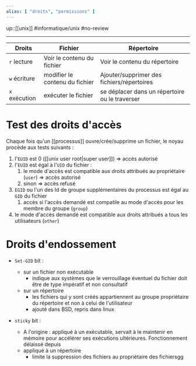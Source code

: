 ```yaml
---
alias: [ "droits", "permissions" ]
---
```

up::[[unix]]
#informatique/unix #no-review 

----

| Droits        | Fichier | Répertoire |
| ------------- | ------- | ---------- |
|`r` lecture|Voir le contenu du fichier|Voir le contenu du répertoire|
|`w` écriture|modifier le contenu du fichier|Ajouter/supprimer des fichiers/répertoires| 
|`x` exécution|exécuter le fichier|se déplacer dans un répertoire ou le traverser|

# Test des droits d'accès 
Chaque fois qu'un [[processus]] ouvre/crée/supprime un fichier, le noyau procède aux tests suivants :
 1. l'`EUID` est 0 ([[unix user root|super user]]) => accès autorisé
 2. l'`EUID` est égal à l'`UID` du fichier :
     1. le mode d'accès est compatible aux droits attribués au propriétaire (`user`) => accès autorisé
     2. sinon => accès refusé
 3. `EGID` ou l'un des Id de groupe supplémentaires du processus est égal au `GID` du fichier 
     1. accès si l'accès demandé est compatile au mode d'accès pour les membre du groupe (`group`)
 4. le mode d'accès demandé est compatible aux droits attribués a tous les utilisateurs (`other`)

# Droits d'endossement

 - `Set-GID` bit :
     - sur un fichier non exécutable
         - indique aux systèmes que le verrouillage éventuel du fichier doit être de type impératif et non consultatif
     - sur un répertoire 
         - les fichiers qui y sont créés appartiennent au groupe propriétaire du répertoire et non à celui de l'utilisateur 
         - ajouté dans BSD, repris dans linux


 - `sticky` bit :
     - A l'origine : appliqué à un exécutable, servait à le maintenir en mémoire pour accélérer ses exécutions ultérieures. Fonctionnement délaissé depuis
     - appliqué à un répertoire
         - limite la suppression des fichiers au propriétaire des fichiersgg
